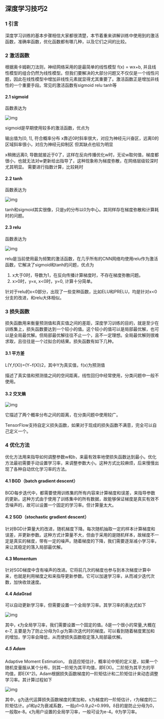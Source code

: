 ## 深度学习技巧2

### 1 引言

深度学习训练的基本步骤相信大家都很清楚，本节着重来讲解训练中使用到的激活函数，准确率函数，优化函数都有哪几种，以及它们之间的比较。

### 2 激活函数

根据奥卡姆剃刀法则，神经网络采用的是最简单的线性模型 f(x) = wx+b, 并且线性模型的组合仍然为线性模型。但我们要解决的大部分问题又不仅仅是一个线性问题，因此在线性模型中增加非线性元素就显得尤其重要了。激活函数正是增加非线性的一个重要手段。常见的激活函数有sigmoid relu tanh等

#### 2.1 sigmoid

函数表达为

![img](https://img.alicdn.com/tfs/TB1cRemj_tYBeNjy1XdXXXXyVXa-1464-622.png)

sigmoid是早期使用较多的激活函数，优点为

输出值为[0, 1], 符合概率分布
x靠近0时斜率很大，对应为神经元兴奋区，远离0的区域斜率很小，对应为神经元抑制区
但其缺点也较为明显

x稍微远离0, 导数就接近于0了，这样在反向传播优化w时，无论w取何值，梯度都很小，也就无法对w更新给出指导了，这种现象称为梯度弥散，在网络层级较深时尤其明显。
需要进行指数计算，比较耗时

#### 2.2 tanh

函数表达为

![img](https://img.alicdn.com/tfs/TB1ikokjKuSBuNjy1XcXXcYjFXa-1590-708.png)

tanh和sigmoid其实很像，只是y的分布以0为中心。其同样存在梯度弥散和计算耗时的问题。

#### 2.3 relu

函数表达为

![img](https://img.alicdn.com/tfs/TB15hmoj_tYBeNjy1XdXXXXyVXa-1592-614.png)

relu是当前使用最为频繁的激活函数，在几乎所有的CNN网络均使用relu作为激活函数，它解决了sigmoid和tanh的问题，优点为

1. x大于0时，导数为1，在反向传播计算梯度时，不存在梯度弥散问题。
2. x>0时，y=x, x<0时，y=0, 计算十分简单。

针对于relu的x<0部分，出现了一些变种函数，比如ELU和PRELU，均是针对x<0分支的改进，和relu大体相似。

### 3 损失函数

损失函数用来衡量预测值和真实值之间的差距，深度学习训练的目的，就是至少在训练集上，损失函数要达到一个较小的值。这个较小的值可以是局部最优解，也可以是全局最优解。但局部最优解往往不止一个，且不一定理想。全局最优解则很难求取，且往往是一个过拟合的结果。损失函数有如下几种。

#### 3.1 平方差

L(Y,f(X))=(Y−f(X))2，其中Y为真实值，f(x)为预测值

描述了真实值和预测值之间的空间距离，线性回归中经常使用，分类问题中一般不使用。

#### 3.2 交叉熵

![img](https://img.alicdn.com/tfs/TB1QacqjKuSBuNjy1XcXXcYjFXa-1324-166.png)

它描述了两个概率分布之间的距离，在分类问题中使用较广。

TensorFlow支持自定义损失函数，如果对于现成的损失函数不满意，完全可以自己定义一个。

### 4 优化方法

优化方法用来指导如何调整参数w和b，来最有效率地使损失函数达到最小。优化方法最初需要手动设置学习率，来调整参数大小。这种方式比较麻烦，后来慢慢出现了各种自动优化学习率的方法。

#### 4.1 BGD（batch gradient descent）

BGD每步迭代中，都需要使用训练集的所有内容来计算梯度和误差，来指导参数的更新。这种方式由于使用了训练集中的所有数据，故能够保证梯度是真实有效不含噪声的，故可以设置一个固定的学习率。但计算量太大。

#### 4.2 SGD（stochastic gradient descent）

针对BGD计算量大的改进，随机梯度下降。每次随机抽取一定的样本计算梯度和误差，并更新参数。这种方式计算量不大，但由于采用的是随机样本，故梯度不一定是真实的梯度，带有一定的噪声。随着梯度的下降，我们需要逐渐减小学习率，来让其稳定的落入局部最优解。

#### 4.3 Momentum

针对SGD梯度中含有噪声的改进。它将前几次的梯度也参与到本次梯度计算中来，也就是利用梯度之和来指导更新参数。它可以加速学习率，从而减少迭代次数，加快收敛速度。

#### 4.4 AdaGrad

可以自动更新学习率，但需要设置一个全局学习率。其学习率的表达式如下

![img](https://img.alicdn.com/tfs/TB167CCj_tYBeNjy1XdXXXXyVXa-1250-208.png)

其中，ϵ为全局学习率，我们需要设置一个固定的值。δ是一个很小的常量,大概在e-7, 主要是为了防止分母为0.gi为第i次迭代时的梯度。可以看到随着梯度累加和的增加，学习率会降低，从而使损失函数稳定落入局部最优解。

##### 4.5 Adam

Adaptive Moment Estimation， 自适应矩估计，概率论中矩的定义是，如果一个随机变量服从某个分布，则其一阶矩为其平均值，即E(X)。二阶矩为其平方的平均值，即E(X^2)。Adam根据损失函数梯度的一阶矩估计和二阶矩估计来动态调整学习率。其计算过程如下

![img](https://img.alicdn.com/tfs/TB11pCGj_tYBeNjy1XdXXXXyVXa-1502-632.png)

其中，g为迭代运算损失函数梯度的累加和，s为梯度的一阶矩估计，r为梯度的二阶矩估计。ρ1和ρ2为衰减系数，一般ρ1=0.9,ρ2=0.999。δ目的是防止分母为0，一般取e-8。ϵ为用户设置的全局学习率，一般可设为e-4。θ为学习率。

